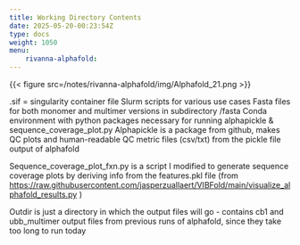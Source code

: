 ```yaml
---
title: Working Directory Contents
date: 2025-05-20-00:23:54Z
type: docs 
weight: 1050
menu: 
    rivanna-alphafold:
---
```



{{< figure src=/notes/rivanna-alphafold/img/Alphafold_21.png >}}


.sif = singularity container file
Slurm scripts for various use cases
Fasta files for both monomer and multimer versions in subdirectory /fasta
Conda environment with python packages necessary for running alphapickle & sequence_coverage_plot.py
Alphapickle is a package from github, makes QC plots and human-readable QC metric files (csv/txt) from the pickle file output of alphafold

Sequence_coverage_plot_fxn.py is a script I modified to generate sequence coverage plots by deriving info from the features.pkl file (from https://raw.githubusercontent.com/jasperzuallaert/VIBFold/main/visualize_alphafold_results.py )

Outdir is just a directory in which the output files will go  - contains cb1 and ubb_multimer output files from previous runs of alphafold, since they take too long to run today


